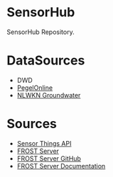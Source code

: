 # SensorHub

SensorHub Repository.

# DataSources

- DWD
- [PegelOnline](https://www.pegelonline.wsv.de/gast/start)
- [NLWKN Groundwater](https://www.grundwasserstandonline.nlwkn.niedersachsen.de/Start)

# Sources

- [Sensor Things API](https://www.ogc.org/standard/sensorthings/)
- [FROST Server](https://www.iosb.fraunhofer.de/de/projekte-produkte/frostserver.html)
- [FROST Server GitHub](https://github.com/FraunhoferIOSB/FROST-Server)
- [FROST Server Documentation](https://fraunhoferiosb.github.io/FROST-Server/)
